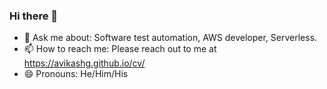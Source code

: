 ### Hi there 👋
- 💬 Ask me about: Software test automation, AWS developer, Serverless.
- 📫 How to reach me: Please reach out to me at https://avikashg.github.io/cv/
- 😄 Pronouns: He/Him/His
<!--
**avikashg/avikashg** is a ✨ _special_ ✨ repository because its `README.md` (this file) appears on your GitHub profile.

Here are some ideas to get you started:

- 🔭 I’m currently working on ...
- 🌱 I’m currently learning ...
- 👯 I’m looking to collaborate on ...
- 🤔 I’m looking for help with ...

- ⚡ Fun fact: ...
-->
